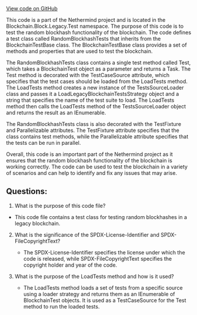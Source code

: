 [View code on GitHub](https://github.com/NethermindEth/nethermind/src/Nethermind/Ethereum.Blockchain.Block.Legacy.Test/RandomBlockchashTests.cs)

This code is a part of the Nethermind project and is located in the Blockchain.Block.Legacy.Test namespace. The purpose of this code is to test the random blockhash functionality of the blockchain. The code defines a test class called RandomBlockhashTests that inherits from the BlockchainTestBase class. The BlockchainTestBase class provides a set of methods and properties that are used to test the blockchain.

The RandomBlockhashTests class contains a single test method called Test, which takes a BlockchainTest object as a parameter and returns a Task. The Test method is decorated with the TestCaseSource attribute, which specifies that the test cases should be loaded from the LoadTests method. The LoadTests method creates a new instance of the TestsSourceLoader class and passes it a LoadLegacyBlockchainTestsStrategy object and a string that specifies the name of the test suite to load. The LoadTests method then calls the LoadTests method of the TestsSourceLoader object and returns the result as an IEnumerable<BlockchainTest>.

The RandomBlockhashTests class is also decorated with the TestFixture and Parallelizable attributes. The TestFixture attribute specifies that the class contains test methods, while the Parallelizable attribute specifies that the tests can be run in parallel.

Overall, this code is an important part of the Nethermind project as it ensures that the random blockhash functionality of the blockchain is working correctly. The code can be used to test the blockchain in a variety of scenarios and can help to identify and fix any issues that may arise.
## Questions: 
 1. What is the purpose of this code file?
   - This code file contains a test class for testing random blockhashes in a legacy blockchain.

2. What is the significance of the SPDX-License-Identifier and SPDX-FileCopyrightText?
   - The SPDX-License-Identifier specifies the license under which the code is released, while SPDX-FileCopyrightText 
     specifies the copyright holder and year of the code.

3. What is the purpose of the LoadTests method and how is it used?
   - The LoadTests method loads a set of tests from a specific source using a loader strategy and returns them as an 
     IEnumerable of BlockchainTest objects. It is used as a TestCaseSource for the Test method to run the loaded tests.